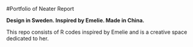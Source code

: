#Portfolio of Neater Report

**Design in Sweden. Inspired by Emelie. Made in China.**

This repo consists of R codes inspired by Emelie and is a creative space dedicated to her.
